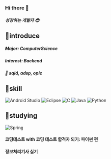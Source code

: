 
<!--![header](https://capsule-render.vercel.app/api?type=wave&color=auto&height=300&section=header&text=Hi👋%20I'm%20YouMin&fontSize=40)-->
### Hi there 👋
##### 성장하는 개발자 😎
## 💙introduce
##### Major: ComputerScience
##### Interest: Backend
##### :memo: sqld, adsp, opic

## 🎯skill
![Android Studio](https://img.shields.io/badge/android%20studio-346ac1?style=for-the-badge&logo=android%20studio&logoColor=white)
![Eclipse](https://img.shields.io/badge/Eclipse-FE7A16.svg?style=for-the-badge&logo=Eclipse&logoColor=white)
![C](https://img.shields.io/badge/c-%2300599C.svg?style=for-the-badge&logo=c&logoColor=white)
![Java](https://img.shields.io/badge/java-%23ED8B00.svg?style=for-the-badge&logo=openjdk&logoColor=white)
![Python](https://img.shields.io/badge/python-3670A0?style=for-the-badge&logo=python&logoColor=ffdd54)

## 📌studying
![Spring](https://img.shields.io/badge/spring-%236DB33F.svg?style=for-the-badge&logo=spring&logoColor=white) 
#### 코딩테스트 with 코딩 테스트 합격자 되기: 파이썬 편
#### 정보처리기사 실기 

<!--![ymkdev's GitHub stats](https://github-readme-stats.vercel.app/api?username=ymkdev&show_icons=true&theme=radical>)-->

<!--
**ymkdev/ymkdev** is a ✨ _special_ ✨ repository because its `README.md` (this file) appears on your GitHub profile.

Here are some ideas to get you started:

- 🔭 I’m currently working on ...
- 🌱 I’m currently learning ...
- 👯 I’m looking to collaborate on ...
- 🤔 I’m looking for help with ...
- 💬 Ask me about ...
- 📫 How to reach me: ...
- 😄 Pronouns: ...
- ⚡ Fun fact: ...
-->
